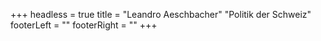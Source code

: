 +++
headless = true
title = "Leandro Aeschbacher"
"Politik der Schweiz"
footerLeft = ""
footerRight = ""
+++
